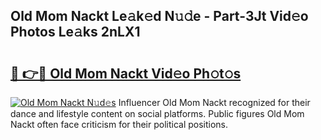 ## Old Mom Nackt Le𝚊k𝚎d N𝚞𝚍e - Part-3Jt Vid𝚎o Photos Le𝚊ks 2nLX1

# <h2><a href="http://fb6wxq.evod.top/?m=Old+Mom+Nackt">🔗 👉🔴 Old Mom Nackt Vid𝚎o Ph𝚘t𝚘s</a></h2>

[![Old Mom Nackt N𝚞d𝚎s](https://i.imgur.com/8V9OHl7.gif)](http://fb6wxq.evod.top/?m=Old+Mom+Nackt)
Influencer Old Mom Nackt recognized for their dance and lifestyle content on social platforms. Public figures Old Mom Nackt often face criticism for their political positions. 
